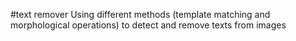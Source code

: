 #text remover
Using different methods (template matching and morphological operations) to detect
and remove texts from images
